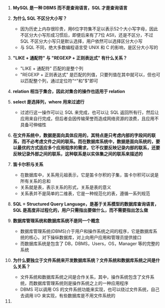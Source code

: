 1. **MySQL 是一种 DBMS 而不是查询语言，SQL 才是查询语言**

2. **为什么 SQL 不区分大小写？**
	+ 因为历史上内存很珍贵，用6位字符集不足以表示52个大小写字母，因此不区分大小写形成习惯后，即便后来有了7位 ASII，还是不区分，不过 SQL 不区分大小写只是默认选择，用户依然可以选择区分大小写
	+ 与 SQL 不同，绝大多数编程语言受 UNIX 和 C 的影响，是区分大小写的

3. **"LIKE + 通配符" 与 "REGEXP + 正则表达式" 有什么关系？**
  	+ "LIKE + 通配符" 匹配的是整个列
  	+ "REGEXP + 正则表达式" 是匹配的列值，只要列值在其中就可以，但也可以匹配整个列，通过定位符"^"和"$"即可

4. **relation 相当于集合，因此对集合的操作也适用于 relation**

5. **select 是选择列，where 用来过滤行**
  	+ 过滤行这一操作可以让 SQL 来完成，也可以让 SQL 返回所有行，然后让应用来自行完成，但后者会因传输荣誉而造成网络资源的浪费，且应用不具备可伸缩性

6. **在文件系统中，数据是面向具体应用的，其特点是只考虑内部的字段间的联系，而不必考虑文件之间的联系。而在数据库系统中，数据是面向系统的，要以最优的方式适应多个应用程序的需求，它不仅要反映记录内部的联系，还要反映记录外部之间的联系，这种联系是以实体集之间的联系来描述的**

7. **笛卡尔积与关系**
	+ 在数据库中，关系用元祖表示，它是笛卡尔积的子集，笛卡尔积可以说是所有关系的总和
	+ 关系就是表，表示关系的形式，关系是表的意义
	+ 关系表并不是简单的二维表，它是一种规范化的表，遵循一系列规范

8. **SQL = Structured Query Language，是基于关系模型的数据库查询语言，SQL 是高度非过程化的，用户只需指出要做什么，而不需要指出怎么做**

9. **数据库管理系统和数据库系统不是同一个概念**
	+ 数据库管理系统(DBMS)介于用户和操作系统之间的程序，它是数据库系统的核心，对下操纵数据库，对上向用户应用和管理员提供接口
	+ 而数据库系统是包含了 DB，DBMS，Users，OS，Manager 等的完整的系统

10. **为什么要独立于文件系统来开发数据库系统？文件系统和数据库系统之间是什么关系？**
	+ 文件系统和数据库系统之间是合作关系，其中，操作系统包含了文件系统，而数据库管理系统则是操作系统之上的一种应用程序
	+ DBMS 可以调用 OS 的文件系统功能来实现，也可以绕过文件系统，自己去调用 I/O 来实现，有些数据库是不用文件系统的

11. 
